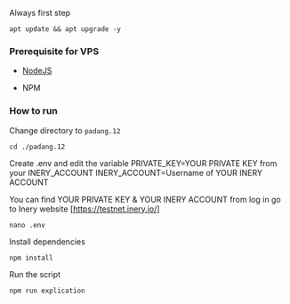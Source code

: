 Always first step

```shell
apt update && apt upgrade -y
```


### Prerequisite for VPS

- [NodeJS](https://nodejs.org/en/)

- NPM


### How to run

Change directory to ```padang.12```

```shell
cd ./padang.12
```

Create .env and edit the variable
PRIVATE_KEY=YOUR PRIVATE KEY from your INERY_ACCOUNT
INERY_ACCOUNT=Username of YOUR INERY ACCOUNT

You can find YOUR PRIVATE KEY & YOUR INERY ACCOUNT from log in go to Inery website [https://testnet.inery.io/]

```shell
nano .env
```

Install dependencies

```shell
npm install
```

Run the script

```
npm run explication
```
